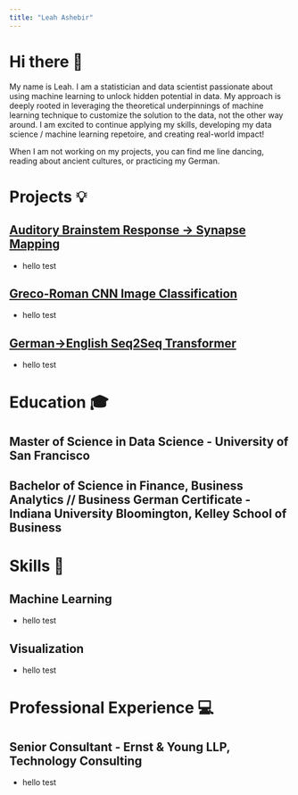 ```yaml
---
title: "Leah Ashebir"
---
```


# Hi there 👋
My name is Leah. I am a statistician and data scientist passionate about using machine learning to unlock hidden potential in data. My approach is deeply rooted in leveraging the theoretical underpinnings of machine learning technique to customize the solution to the data, not the other way around. I am excited to continue applying my skills, developing my data science / machine learning repetoire, and creating real-world impact!

When I am not working on my projects, you can find me line dancing, reading about ancient cultures, or practicing my German.

# Projects 💡
## [Auditory Brainstem Response → Synapse Mapping](https://github.com/lashebir/synapsemodel)
  - hello test
    
## [Greco-Roman CNN Image Classification](https://github.com/lashebir/grecoroman-imageclassification)
  - hello test
    
## [German→English Seq2Seq Transformer](https://github.com/lashebir/de-en-translator)
  - hello test

# Education 🎓
## Master of Science in Data Science - University of San Francisco
## Bachelor of Science in Finance, Business Analytics // Business German Certificate - Indiana University Bloomington, Kelley School of Business

# Skills 🧠
## Machine Learning
- hello test
  
## Visualization
- hello test

# Professional Experience 💻
## Senior Consultant - Ernst & Young LLP, Technology Consulting
- hello test
